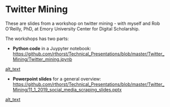 # Twitter Mining

These are slides from a workshop on twitter mining - with myself and Rob O'Reilly, PhD, at Emory University Center for Digital Scholarship.

The workshops has two parts: 

* **Python code** in a Juypyter notebook: https://github.com/rthorst/Technical_Presentations/blob/master/Twitter_Mining/Twitter_mining.ipynb

[alt_text](https://raw.githubusercontent.com/rthorst/Technical_Presentations/master/Twitter_Mining/colab_screenshot.PNG)

* **Powerpoint slides** for a general overview: https://github.com/rthorst/Technical_Presentations/blob/master/Twitter_Mining/11_1_2019_social_media_scraping_slides.pptx

[alt_text](https://raw.githubusercontent.com/rthorst/Technical_Presentations/master/Twitter_Mining/ppt_screenshot.PNG)
